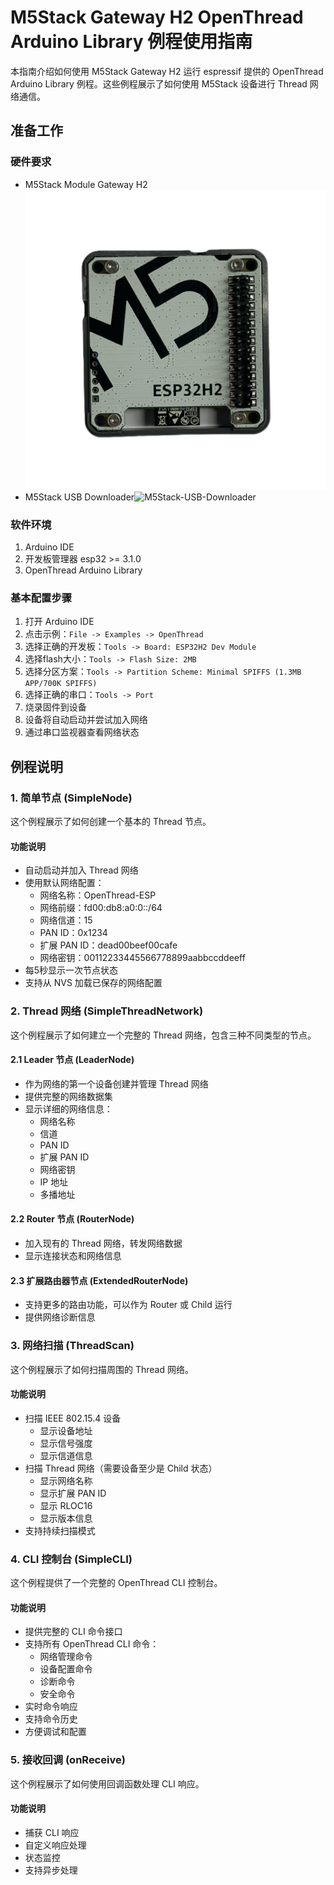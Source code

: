 # M5Stack Gateway H2 OpenThread Arduino Library 例程使用指南

本指南介绍如何使用 M5Stack Gateway H2 运行 espressif 提供的 OpenThread Arduino Library 例程。这些例程展示了如何使用 M5Stack 设备进行 Thread 网络通信。

## 准备工作

### 硬件要求
- M5Stack Module Gateway H2![M5Module-Gateway-H2](../images/M5Module-Gateway-H2.png)
- M5Stack USB Downloader![M5Stack-USB-Downloader](https://static-cdn.m5stack.com/resource/docs/products/tool/usb_downloader/usb_downloader_01.webp)

### 软件环境
1. Arduino IDE
2. 开发板管理器 esp32 >= 3.1.0
3. OpenThread Arduino Library

### 基本配置步骤
1. 打开 Arduino IDE
2. 点击示例：`File -> Examples -> OpenThread`
3. 选择正确的开发板：`Tools -> Board: ESP32H2 Dev Module`
4. 选择flash大小：`Tools -> Flash Size: 2MB`
5. 选择分区方案：`Tools -> Partition Scheme: Minimal SPIFFS (1.3MB APP/700K SPIFFS)`
6. 选择正确的串口：`Tools -> Port`
7. 烧录固件到设备
8. 设备将自动启动并尝试加入网络
9. 通过串口监视器查看网络状态

## 例程说明

### 1. 简单节点 (SimpleNode)

这个例程展示了如何创建一个基本的 Thread 节点。

#### 功能说明
- 自动启动并加入 Thread 网络
- 使用默认网络配置：
  - 网络名称：OpenThread-ESP
  - 网络前缀：fd00:db8:a0:0::/64
  - 网络信道：15
  - PAN ID：0x1234
  - 扩展 PAN ID：dead00beef00cafe
  - 网络密钥：00112233445566778899aabbccddeeff
- 每5秒显示一次节点状态
- 支持从 NVS 加载已保存的网络配置

### 2. Thread 网络 (SimpleThreadNetwork)

这个例程展示了如何建立一个完整的 Thread 网络，包含三种不同类型的节点。

#### 2.1 Leader 节点 (LeaderNode)
- 作为网络的第一个设备创建并管理 Thread 网络
- 提供完整的网络数据集
- 显示详细的网络信息：
  - 网络名称
  - 信道
  - PAN ID
  - 扩展 PAN ID
  - 网络密钥
  - IP 地址
  - 多播地址

#### 2.2 Router 节点 (RouterNode)
- 加入现有的 Thread 网络，转发网络数据
- 显示连接状态和网络信息

#### 2.3 扩展路由器节点 (ExtendedRouterNode)
- 支持更多的路由功能，可以作为 Router 或 Child 运行
- 提供网络诊断信息

### 3. 网络扫描 (ThreadScan)

这个例程展示了如何扫描周围的 Thread 网络。

#### 功能说明
- 扫描 IEEE 802.15.4 设备
  - 显示设备地址
  - 显示信号强度
  - 显示信道信息
- 扫描 Thread 网络（需要设备至少是 Child 状态）
  - 显示网络名称
  - 显示扩展 PAN ID
  - 显示 RLOC16
  - 显示版本信息
- 支持持续扫描模式

### 4. CLI 控制台 (SimpleCLI)

这个例程提供了一个完整的 OpenThread CLI 控制台。

#### 功能说明
- 提供完整的 CLI 命令接口
- 支持所有 OpenThread CLI 命令：
  - 网络管理命令
  - 设备配置命令
  - 诊断命令
  - 安全命令
- 实时命令响应
- 支持命令历史
- 方便调试和配置

### 5. 接收回调 (onReceive)

这个例程展示了如何使用回调函数处理 CLI 响应。

#### 功能说明
- 捕获 CLI 响应
- 自定义响应处理
- 状态监控
- 支持异步处理

